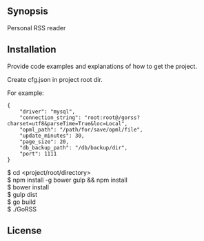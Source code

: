 ## Synopsis

Personal RSS reader

## Installation

Provide code examples and explanations of how to get the project.

Create cfg.json in project root dir.  

For example:

```
{  
    "driver": "mysql",  
    "connection_string": "root:root@/gorss?charset=utf8&parseTime=True&loc=Local",  
    "opml_path": "/path/for/save/opml/file",  
    "update_minutes": 30,  
    "page_size": 20,  
    "db_backup_path": "/db/backup/dir",  
    "port": 1111  
}
```

$ cd <project/root/directory>  
$ npm install -g bower gulp && npm install  
$ bower install  
$ gulp dist  
$ go build  
$ ./GoRSS  

## License


